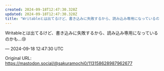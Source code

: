 ```yaml
---
created: 2024-09-18T12:47:30.328Z
updated: 2024-09-18T12:47:30.328Z
title: "Writableとは出てるけど、書き込みに失敗するから、読み込み専用になっているのかも…😢[...]"
---
```


<p>Writableとは出てるけど、書き込みに失敗するから、読み込み専用になっているのかも…😢</p>

&mdash; 2024-09-18 12:47:30 UTC

Original URL: https://mastodon.social/@sakuramochi0/113158628987962677
